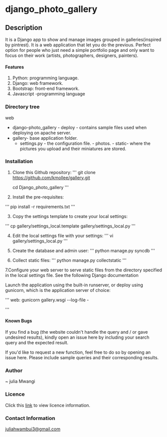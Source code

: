 # django_photo_gallery
## Description
It is a Django app to show and manage images grouped in galleries(inspired by pintrest).
It is a web application that let you do the previous. Perfect option for people who just need a simple portfolio page and only want to focus on their work (artists, photographers, designers, painters).


#### Features
1. Python: programming language.
2. Django: web framework.
3. Bootstrap: front-end framework.
4. Javascript -programming language


### Directory tree
web
   - django-photo_gallery
    - deploy - contains sample files used when deploying on apache server.
   - gallery- base application folder.
        * settings.py - the configuration file.
    - photos.
    - static- where the pictures you upload and their miniatures are stored.

### Installation
1. Clone this Github repository:
'''
    git clone https://github.com/kmollee/gallery.git

     cd Django_photo_gallery
'''
2. Install the pre-requisites:

''' 
      pip install -r requirements.txt
'''


3. Copy the settings template to create your local settings:

''' 
    cp gallery/settings_local.template gallery/settings_local.py
'''


4. Edit the local settings file with your settings:
''' 
     vi gallery/settings_local.py
'''


5. Create the database and admin user:
''' 
    python manage.py syncdb
'''



6. Collect static files:
''' 
   python manage.py collectstatic
'''


7.Configure your web server to serve static files from the directory specified in the local settings file. See the following Django documentation 



Launch the application using the built-in runserver, or deploy using gunicorn, which is the application server of choice:

'''
web: gunicorn gallery.wsgi --log-file -

'''

#### Known Bugs
If you find a bug (the website couldn't handle the query and / or gave undesired results), kindly open an issue here by including your search query and the expected result.

If you'd like to request a new function, feel free to do so by opening an issue here. Please include sample queries and their corresponding results.

### Author
~ julia Mwangi

### Licence
Click this [link](LICENSE) to view licence information.

### Contact Information
juliahwambui3@gmail.com